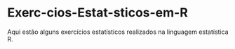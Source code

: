 # Exerc-cios-Estat-sticos-em-R
Aqui estão alguns exercícios estatísticos realizados na linguagem estatística R.
